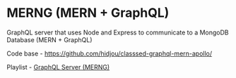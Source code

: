 # MERNG (MERN + GraphQL)
GraphQL server that uses Node and Express to communicate to a MongoDB Database (MERN + GraphQL)

Code base - https://github.com/hidjou/classsed-graphql-mern-apollo/

Playlist - [GraphQL Server (MERNG)](https://www.youtube.com/playlist?list=PLMhAeHCz8S3_CTiWMQhL6YxX7vZ7z84Zo)
